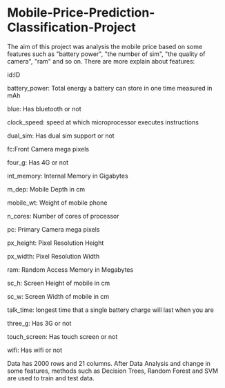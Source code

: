 # Mobile-Price-Prediction-Classification-Project
The aim of this project was analysis the mobile price based on some features such as "battery power", "the number of sim", "the quality of camera", "ram" and so on.
There are more explain about features:

id:ID

battery_power: Total energy a battery can store in one time measured in mAh

blue: Has bluetooth or not

clock_speed: speed at which microprocessor executes instructions

dual_sim: Has dual sim support or not

fc:Front Camera mega pixels

four_g: Has 4G or not

int_memory: Internal Memory in Gigabytes

m_dep: Mobile Depth in cm

mobile_wt: Weight of mobile phone

n_cores: Number of cores of processor

pc: Primary Camera mega pixels

px_height: Pixel Resolution Height

px_width: Pixel Resolution Width

ram: Random Access Memory in Megabytes

sc_h: Screen Height of mobile in cm

sc_w: Screen Width of mobile in cm

talk_time: longest time that a single battery charge will last when you are

three_g: Has 3G or not

touch_screen: Has touch screen or not

wifi: Has wifi or not


Data has 2000 rows and 21 columns. After Data Analysis and change in some features, methods such as Decision Trees, Random Forest and SVM are used to train and test data.
